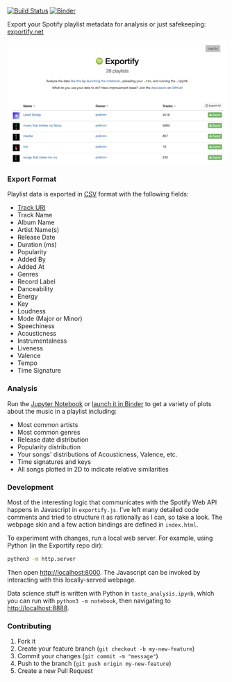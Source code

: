 
[![Build Status](https://github.com/pavelkomarov/exportify/actions/workflows/deploy.yml/badge.svg)](https://github.com/pavelkomarov/exportify/actions)
[![Binder](https://mybinder.org/badge_logo.svg)](https://mybinder.org/v2/gh/pavelkomarov/exportify/master)

Export your Spotify playlist metadata for analysis or just safekeeping: [exportify.net](https://exportify.net)

<a href="https://pavelkomarov.com/exportify"><img src="screenshot.png"/></a>

### Export Format

Playlist data is exported in [CSV](http://en.wikipedia.org/wiki/Comma-separated_values) format with the following fields:

- [Track URI](https://developer.spotify.com/documentation/web-api/concepts/spotify-uris-ids)
- Track Name
- Album Name
- Artist Name(s)
- Release Date
- Duration (ms)
- Popularity
- Added By
- Added At
- Genres
- Record Label
- Danceability
- Energy
- Key
- Loudness
- Mode (Major or Minor)
- Speechiness
- Acousticness
- Instrumentalness
- Liveness
- Valence
- Tempo
- Time Signature

### Analysis

Run the [Jupyter Notebook](https://github.com/pavelkomarov/exportify/blob/master/taste_analysis.ipynb) or [launch it in Binder](https://mybinder.org/v2/gh/pavelkomarov/exportify/master) to get a variety of plots about the music in a playlist including:

- Most common artists
- Most common genres
- Release date distribution
- Popularity distribution
- Your songs' distributions of Acousticness, Valence, etc.
- Time signatures and keys
- All songs plotted in 2D to indicate relative similarities


### Development

Most of the interesting logic that communicates with the Spotify Web API happens in Javascript in `exportify.js`. I've left many detailed code comments and tried to structure it as rationally as I can, so take a look. The webpage skin and a few action bindings are defined in `index.html`.

To experiment with changes, run a local web server. For example, using Python (in the Exportify repo dir):

```bash
python3 -m http.server
```

Then open [http://localhost:8000](http://localhost:8000). The Javascript can be invoked by interacting with this locally-served webpage.

Data science stuff is written with Python in `taste_analysis.ipynb`, which you can run with `python3 -m notebook`, then navigating to [http://localhost:8888](http://localhost:8888).

### Contributing

1. Fork it
2. Create your feature branch (`git checkout -b my-new-feature`)
3. Commit your changes (`git commit -m "message"`)
4. Push to the branch (`git push origin my-new-feature`)
5. Create a new Pull Request
